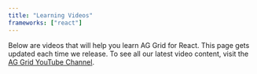 ```yaml
---
title: "Learning Videos"
frameworks: ["react"]
---
```


Below are videos that will help you learn AG Grid for React. This page gets updated each time we release. To see all our latest video content, visit the [AG Grid YouTube Channel](https://www.youtube.com/channel/UCerp9sZdHwofLTW8zG6Sxtw).

<learning-videos></learning-videos>

